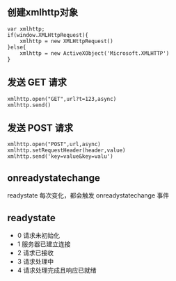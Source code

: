 ## 创建xmlhttp对象
```
var xmlhttp;
if(window.XMLHttpRequest){
    xmlhttp = new XMLHttpRequest()
}else{
    xmlhttp = new ActiveXObject('Microsoft.XMLHTTP')
}
```
## 发送 GET 请求
```
xmlhttp.open("GET",url?t=123,async)
xmlhttp.send()
```
## 发送 POST 请求
```
xmlhttp.open("POST",url,async)
xmlhttp.setRequestHeader(header,value)
xmlhttp.send('key=value&key=valu')
```
## onreadystatechange
readystate 每次变化，都会触发 onreadystatechange 事件
## readystate
* 0 请求未初始化
* 1 服务器已建立连接
* 2 请求已接收
* 3 请求处理中
* 4 请求处理完成且响应已就绪
